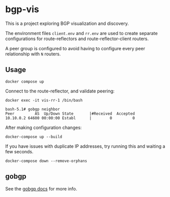 # bgp-vis

This is a project exploring BGP visualization and discovery.

The environment files `client.env` and `rr.env` are used to create separate configurations
for route-reflectors and route-reflector-client routers.

A peer group is configured to avoid having to configure every peer relationship with `N` routers.

## Usage

```shell-session
docker compose up
```

Connect to the route-reflector, and validate peering:

```shell-session
docker exec -it vis-rr-1 /bin/bash

bash-5.1# gobgp neighbor
Peer         AS  Up/Down State       |#Received  Accepted
10.10.0.2 64600 00:00:00 Establ      |        0         0
```

After making configuration changes:

```shell-session
docker-compose up --build
```

If you have issues with duplicate IP addresses, try running this and waiting a few seconds.

```shell-session
docker-compose down --remove-orphans
```

## gobgp

See the [gobgp docs](https://github.com/osrg/gobgp/blob/master/docs/sources/getting-started.md) for more info.
